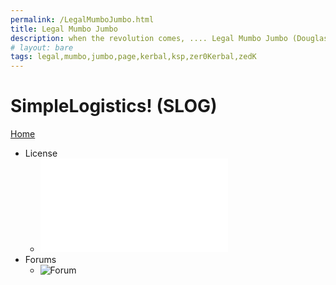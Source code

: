 ```yaml
---
permalink: /LegalMumboJumbo.html
title: Legal Mumbo Jumbo
description: when the revolution comes, .... Legal Mumbo Jumbo (Douglas Adams)
# layout: bare
tags: legal,mumbo,jumbo,page,kerbal,ksp,zer0Kerbal,zedK
---
```


<!--
LegalMumboJumbo.md v1.0.4.0
SimpleLogistics! (SLOG)
created: 01 Feb 2022
updated: 27 Mar 2022
-->

# SimpleLogistics! (SLOG)

[Home](/index.md)

* License
  * ![License](./LegalMumboJumbo/License.md)
* Forums
  * ![Forum](./LegalMumboJumbo/FORUM-01.png)
  <!-- * ![Forum](./LegalMumboJumbo/FORUM-02.png) -->

<!-- this file CC BY-NC-ND 3.0 Unported by zer0Kerbal -->
